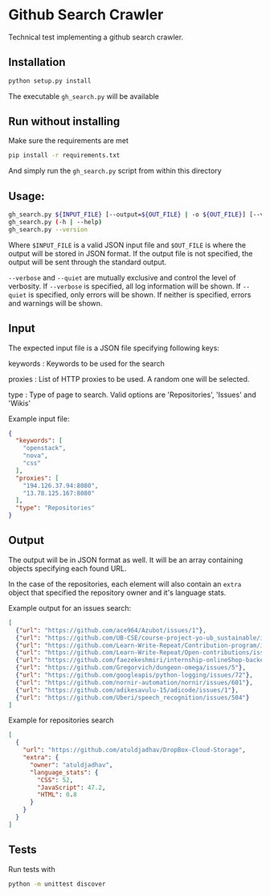 # Github Search Crawler

Technical test implementing a github search crawler.


## Installation

```sh
python setup.py install
```

The executable `gh_search.py` will be available


## Run without installing

Make sure the requirements are met

```sh
pip install -r requirements.txt
```

And simply run the `gh_search.py` script from within this directory

## Usage:

```sh
gh_search.py ${INPUT_FILE} [--output=${OUT_FILE} | -o ${OUT_FILE}] [--verbose | --quiet]
gh_search.py (-h | --help)
gh_search.py --version
```

Where `$INPUT_FILE` is a valid JSON input file and `$OUT_FILE` is where the output will be stored in JSON format.
If the output file is not specified, the output will be sent through the standard output.

`--verbose` and `--quiet` are mutually exclusive and control the level of verbosity.
If `--verbose` is specified, all log information will be shown. If `--quiet` is specified, only errors will be shown. If neither is specified, errors and warnings will be shown.

## Input

The expected input file is a JSON file specifying following keys:

keywords
: Keywords to be used for the search

proxies
: List of HTTP proxies to be used. A random one will be selected.

type
: Type of page to search. Valid options are 'Repositories', 'Issues' and 'Wikis'


Example input file:

```json
{
  "keywords": [
    "openstack",
    "nova",
    "css"
  ],
  "proxies": [
    "194.126.37.94:8080",
    "13.78.125.167:8080"
  ],
  "type": "Repositories"
}
```

## Output

The output will be in JSON format as well. It will be an array containing objects specifying each found URL.

In the case of the repositories, each element will also contain an `extra` object that specified the repository owner and it's language stats.

Example output for an issues search:

```json
[
  {"url": "https://github.com/ace964/Azubot/issues/1"},
  {"url": "https://github.com/UB-CSE/course-project-yo-ub_sustainable/issues/73"},
  {"url": "https://github.com/Learn-Write-Repeat/Contribution-program/issues/22"},
  {"url": "https://github.com/Learn-Write-Repeat/Open-contributions/issues/175"},
  {"url": "https://github.com/faezekeshmiri/internship-onlineShop-backend/issues/1"},
  {"url": "https://github.com/Gregorvich/dungeon-omega/issues/5"},
  {"url": "https://github.com/googleapis/python-logging/issues/72"},
  {"url": "https://github.com/nornir-automation/nornir/issues/601"},
  {"url": "https://github.com/adikesavulu-15/adicode/issues/1"},
  {"url": "https://github.com/Uberi/speech_recognition/issues/504"}
]
```

Example for repositories search

```json
[
  {
    "url": "https://github.com/atuldjadhav/DropBox-Cloud-Storage",
    "extra": {
      "owner": "atuldjadhav",
      "language_stats": {
        "CSS": 52,
        "JavaScript": 47.2,
        "HTML": 0.8
      }
    }
  }
]
```

## Tests

Run tests with

```sh
python -m unittest discover
```
